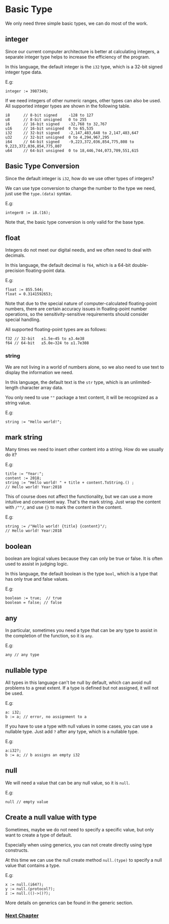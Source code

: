 # Basic Type
We only need three simple basic types, we can do most of the work.

## integer
Since our current computer architecture is better at calculating integers, a separate integer type helps to increase the efficiency of the program.

In this language, the default integer is the `i32` type, which is a 32-bit signed integer type data.

E.g:
```
integer := 3987349; 
```

If we need integers of other numeric ranges, other types can also be used. All supported integer types are shown in the following table.
```
i8      // 8-bit signed     -128 to 127
u8      // 8-bit unsigned   0 to 255
i6      // 16-bit signed    -32,768 to 32,767
u16     // 16-bit unsigned  0 to 65,535
i32     // 32-bit signed    -2,147,483,648 to 2,147,483,647
u32     // 32-bit unsigned  0 to 4,294,967,295
i64     // 64-bit signed    -9,223,372,036,854,775,808 to 9,223,372,036,854,775,807
u64     // 64-bit unsigned  0 to 18,446,744,073,709,551,615
```
## Basic Type Conversion
Since the default integer is `i32`, how do we use other types of integers?

We can use type conversion to change the number to the type we need, just use the `type.(data)` syntax.

E.g:
```
integer8 := i8.(16);
```

Note that, the basic type conversion is only valid for the base type.
## float 
Integers do not meet our digital needs, and we often need to deal with decimals.

In this language, the default decimal is `f64`, which is a 64-bit double-precision floating-point data.

E.g:
```
float := 855.544; 
float = 0.3141592653;
```
Note that due to the special nature of computer-calculated floating-point numbers, there are certain accuracy issues in floating-point number operations, so the sensitivity-sensitive requirements should consider special handling.

All supported floating-point types are as follows:
```
f32 // 32-bit   ±1.5e−45 to ±3.4e38
f64 // 64-bit   ±5.0e−324 to ±1.7e308
```
### string
We are not living in a world of numbers alone, so we also need to use text to display the information we need. 

In this language, the default text is the `str` type, which is an unlimited-length character array data.

You only need to use `""` package a text content, it will be recognized as a string value.

E.g:
```
string := "Hello world!";
```
## mark string
Many times we need to insert other content into a string. How do we usually do it?

E.g:
```
title := "Year:";
content := 2018;
string := "Hello world! " + title + content.ToString.() ;
// Hello world! Year:2018
```

This of course does not affect the functionality, but we can use a more intuitive and convenient way.
That's the mark string. Just wrap the content with `/""/`, and use `{}` to mark the content in the content.

E.g:
```
string := /"Hello world! {title} {content}"/;
// Hello world! Year:2018
```
## boolean
boolean are logical values ​​because they can only be true or false. It is often used to assist in judging logic.

In this language, the default boolean is the type `bool`, which is a type that has only true and false values.

E.g:
```
boolean := true;  // true  
boolean = false; // false  
```
## any
In particular, sometimes you need a type that can be any type to assist in the completion of the function, so it is `any`.

E.g:
```
any // any type
```
## nullable type
All types in this language can't be null by default, which can avoid null problems to a great extent.
If a type is defined but not assigned, it will not be used.

E.g:
```
a: i32;
b := a; // error, no assignment to a
```

If you have to use a type with null values in some cases, you can use a nullable type.
Just add `?` after any type, which is a nullable type.

E.g:
```
a:i32?;
b := a; // b assigns an empty i32
```
## null
We will need a value that can be any null value, so it is `null`.

E.g:
```
null // empty value
```
## Create a null value with type
Sometimes, maybe we do not need to specify a specific value, but only want to create a type of default.

Especially when using generics, you can not create directly using type constructs.

At this time we can use the null create method `null.(type)` to specify a null value that contains a type.

E.g:
```
x := null.(i64?);
y := null.(protocol?);
z := null.(()->()?);
```
More details on generics can be found in the generic section.

### [Next Chapter](operator.md)